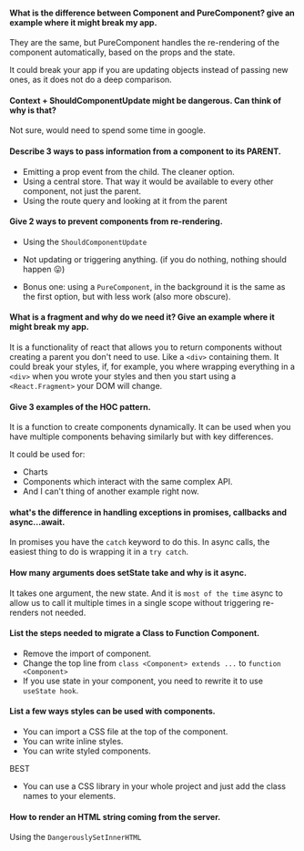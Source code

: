 #### What is the difference between Component and PureComponent? give an example where it might break my app.

They are the same, but PureComponent handles the re-rendering of the component automatically, based on the props and the state.

It could break your app if you are updating objects instead of passing new ones, as it does not do a deep comparison.


#### Context + ShouldComponentUpdate might be dangerous. Can think of why is that?
Not sure, would need to spend some time in google.

#### Describe 3 ways to pass information from a component to its PARENT.
- Emitting a prop event from the child. The cleaner option.
- Using a central store. That way it would be available to every other component, not just the parent.
- Using the route query and looking at it from the parent

#### Give 2 ways to prevent components from re-rendering.
- Using the `ShouldComponentUpdate`
- Not updating or triggering anything. (if you do nothing, nothing should happen :stuck_out_tongue:)

- Bonus one: using a `PureComponent`, in the background it is the same as the first option, but with less work (also more obscure).

#### What is a fragment and why do we need it? Give an example where it might break my app.
It is a functionality of react that allows you to return components without creating a parent you don't need to use. Like a `<div>` containing them.
It could break your styles, if, for example, you where wrapping everything in a `<div>` when you wrote your styles and then you start using a `<React.Fragment>` your DOM will change.

#### Give 3 examples of the HOC pattern.
It is a function to create components dynamically.
It can be used when you have multiple components behaving similarly but with key differences.

It could be used for:
- Charts
- Components which interact with the same complex API.
- And I can't thing of another example right now.


#### what's the difference in handling exceptions in promises, callbacks and async...await.

In promises you have the `catch` keyword to do this.
In async calls, the easiest thing to do is wrapping it in a `try catch`.

#### How many arguments does setState take and why is it async.
It takes one argument, the new state.
And it is `most of the time` async to allow us to call it multiple times in a single scope without triggering re-renders not needed.

#### List the steps needed to migrate a Class to Function Component.
- Remove the import of component.
- Change the top line from `class <Component> extends ...` to `function <Component>`
- If you use state in your component, you need to rewrite it to use `useState hook`.

#### List a few ways styles can be used with components.
- You can import a CSS file at the top of the component.
- You can write inline styles.
- You can write styled components.

BEST
- You can use a CSS library in your whole project and just add the class names to your elements.


#### How to render an HTML string coming from the server.
Using the `DangerouslySetInnerHTML`
